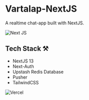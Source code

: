 # Vartalap-NextJS

A realtime chat-app built with NextJS.

![Next JS](https://img.shields.io/badge/Next-black?style=for-the-badge&logo=next.js&logoColor=white)

## Tech Stack ⚒️

- NextJS 13
- Next-Auth
- Upstash Redis Database
- Pusher
- TailwindCSS

![Vercel](https://therealsujitk-vercel-badge.vercel.app/?app=vartalap-nextjs)
